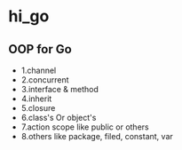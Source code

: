 # hi_go
## OOP for Go <br>

 * 1.channel<br>
 * 2.concurrent<br>
 * 3.interface & method<br>
 * 4.inherit<br>
 * 5.closure<br>
 * 6.class's Or object's<br>
 * 7.action scope like public or others <br>
 * 8.others like package, filed, constant, var  <br>
